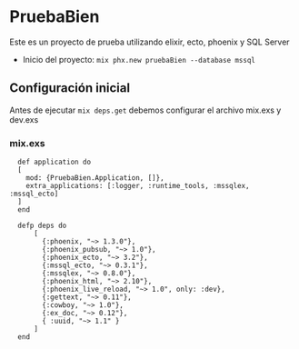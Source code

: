 # PruebaBien

  Este es un proyecto de prueba utilizando elixir, ecto, phoenix y SQL Server

  * Inicio del proyecto: `mix phx.new pruebaBien --database mssql`

## Configuración inicial

  Antes de ejecutar `mix deps.get` debemos configurar el archivo mix.exs y dev.exs

### mix.exs
  ```
    def application do
    [
      mod: {PruebaBien.Application, []},
      extra_applications: [:logger, :runtime_tools, :mssqlex, :mssql_ecto]
    ]
    end
  ```
  ```
    defp deps do
        [
          {:phoenix, "~> 1.3.0"},
          {:phoenix_pubsub, "~> 1.0"},
          {:phoenix_ecto, "~> 3.2"},
          {:mssql_ecto, "~> 0.3.1"},
          {:mssqlex, "~> 0.8.0"},
          {:phoenix_html, "~> 2.10"},
          {:phoenix_live_reload, "~> 1.0", only: :dev},
          {:gettext, "~> 0.11"},
          {:cowboy, "~> 1.0"},
          {:ex_doc, "~> 0.12"},
          { :uuid, "~> 1.1" }
        ]
    end
  ```

